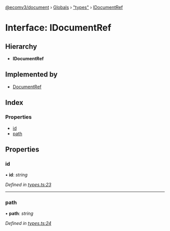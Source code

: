 [@ecomv3/document](../README.md) › [Globals](../globals.md) › ["types"](../modules/_types_.md) › [IDocumentRef](_types_.idocumentref.md)

# Interface: IDocumentRef

## Hierarchy

* **IDocumentRef**

## Implemented by

* [DocumentRef](../classes/_document_.documentref.md)

## Index

### Properties

* [id](_types_.idocumentref.md#id)
* [path](_types_.idocumentref.md#path)

## Properties

###  id

• **id**: *string*

*Defined in [types.ts:23](https://github.com/davidtai/ecom3/blob/bf442b9/packages/document/src/types.ts#L23)*

___

###  path

• **path**: *string*

*Defined in [types.ts:24](https://github.com/davidtai/ecom3/blob/bf442b9/packages/document/src/types.ts#L24)*
